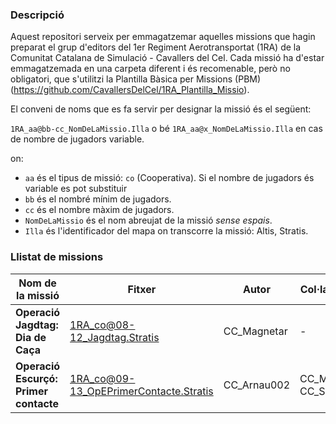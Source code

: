 ### Descripció

Aquest repositori serveix per emmagatzemar aquelles missions que hagin preparat el grup d'editors del 1er Regiment Aerotransportat (1RA) de la Comunitat Catalana de Simulació - Cavallers del Cel.
Cada missió ha d'estar emmagatzemada en una carpeta diferent i és recomenable, però no obligatori, que s'utilitzi la Plantilla Bàsica per Missions (PBM) (https://github.com/CavallersDelCel/1RA_Plantilla_Missio).

El conveni de noms que es fa servir per designar la missió és el següent:

`1RA_aa@bb-cc_NomDeLaMissio.Illa` o bé `1RA_aa@x_NomDeLaMissio.Illa` en cas de nombre de jugadors variable.

on:

* `aa` és el tipus de missió: `co` (Cooperativa). Si el nombre de jugadors és variable es pot substituir 
* `bb` és el nombré mínim de jugadors.
* `cc` és el nombre màxim de jugadors.
* `NomDeLaMissio` és el nom abreujat de la missió *sense espais*.
* `Illa` és l'identificador del mapa on transcorre la missió: Altis, Stratis.

### Llistat de missions

| **Nom de la missió**                   | **Fitxer**                             | **Autor**     | **Col·laboradors**           | **Utilitza PBM** | 
| -------------------------------------- | -------------------------------------- | ------------- | ---------------------------- | ---------------- |
| **Operació Jagdtag: Dia de Caça**      | 1RA_co@08-12_Jagdtag.Stratis           | CC_Magnetar   | -                            | Si               |
| **Operació Escurçó: Primer contacte**  | 1RA_co@09-13_OpEPrimerContacte.Stratis | CC_Arnau002   | CC_Magnetar, CC_SilverArrow  | Si               |